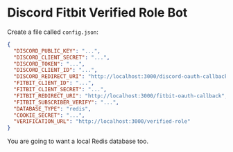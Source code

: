 # Discord Fitbit Verified Role Bot

Create a file called `config.json`:

```json
{
  "DISCORD_PUBLIC_KEY": "...",
  "DISCORD_CLIENT_SECRET": "...",
  "DISCORD_TOKEN": "...",
  "DISCORD_CLIENT_ID": "...",
  "DISCORD_REDIRECT_URI": "http://localhost:3000/discord-oauth-callback",
  "FITBIT_CLIENT_ID": "...",
  "FITBIT_CLIENT_SECRET": "...",
  "FITBIT_REDIRECT_URI": "http://localhost:3000/fitbit-oauth-callback",
  "FITBIT_SUBSCRIBER_VERIFY": "...",
  "DATABASE_TYPE": "redis",
  "COOKIE_SECRET": "...",
  "VERIFICATION_URL": "http://localhost:3000/verified-role"
}
```

You are going to want a local Redis database too.  
